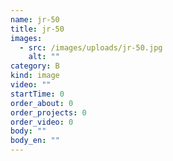 ```yaml
---
name: jr-50
title: jr-50
images:
  - src: /images/uploads/jr-50.jpg
    alt: ""
category: B
kind: image
video: ""
startTime: 0
order_about: 0
order_projects: 0
order_video: 0
body: ""
body_en: ""
---
```


